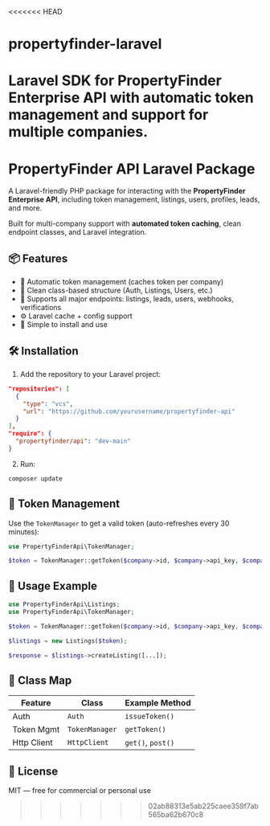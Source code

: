 <<<<<<< HEAD
# propertyfinder-laravel
Laravel SDK for PropertyFinder Enterprise API with automatic token management and support for multiple companies.
=======
# PropertyFinder API Laravel Package

A Laravel-friendly PHP package for interacting with the **PropertyFinder Enterprise API**, including token management, listings, users, profiles, leads, and more.

Built for multi-company support with **automated token caching**, clean endpoint classes, and Laravel integration.

## 📦 Features

- 🔐 Automatic token management (caches token per company)
- 🧱 Clean class-based structure (Auth, Listings, Users, etc.)
- 📍 Supports all major endpoints: listings, leads, users, webhooks, verifications
- ⚙️ Laravel cache + config support
- 🚀 Simple to install and use

## 🛠 Installation

1. Add the repository to your Laravel project:

```json
"repositories": [
  {
    "type": "vcs",
    "url": "https://github.com/yourusername/propertyfinder-api"
  }
],
"require": {
  "propertyfinder/api": "dev-main"
}
```

2. Run:
```bash
composer update
```

## 🔐 Token Management

Use the `TokenManager` to get a valid token (auto-refreshes every 30 minutes):

```php
use PropertyFinderApi\TokenManager;

$token = TokenManager::getToken($company->id, $company->api_key, $company->api_secret);
```

## 🚀 Usage Example

```php
use PropertyFinderApi\Listings;
use PropertyFinderApi\TokenManager;

$token = TokenManager::getToken($company->id, $company->api_key, $company->api_secret);

$listings = new Listings($token);

$response = $listings->createListing([...]);
```

## 📁 Class Map

| Feature      | Class                  | Example Method                |
|--------------|------------------------|-------------------------------|
| Auth         | `Auth`                 | `issueToken()`                |
| Token Mgmt   | `TokenManager`         | `getToken()`                  |
| Http Client  | `HttpClient`           | `get()`, `post()`             |

## 📄 License

MIT — free for commercial or personal use
>>>>>>> 02ab88313e5ab225caee359f7ab565ba62b670c8
